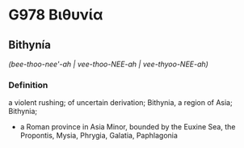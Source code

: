 # G978 Βιθυνία

## Bithynía

_(bee-thoo-nee'-ah | vee-thoo-NEE-ah | vee-thyoo-NEE-ah)_

### Definition

a violent rushing; of uncertain derivation; Bithynia, a region of Asia; Bithynia; 

- a Roman province in Asia Minor, bounded by the Euxine Sea, the Propontis, Mysia, Phrygia, Galatia, Paphlagonia
